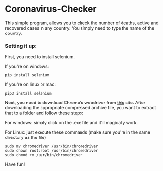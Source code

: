 # Coronavirus-Checker
This simple program, allows you to check the number of deaths, active and recovered cases in any country. You simply need to type the name of the country.
### Setting it up:
First, you need to install selenium.

If you're on windows:
```
pip install selenium
```
If you're on linux or mac:
```
pip3 install selenium
```
Next, you need to download Chrome's webdriver from [this](https://sites.google.com/a/chromium.org/chromedriver/downloads) site.
After downloading the appropriate compressed archive file, you want to extract that to a folder and follow these steps:

For windows: simply click on the .exe file and it'll magically work.

For Linux: just execute these commands (make sure you're in the same directory as the file)
```
sudo mv chromedriver /usr/bin/chromedriver
sudo chown root:root /usr/bin/chromedriver
sudo chmod +x /usr/bin/chromedriver
```

Have fun!
